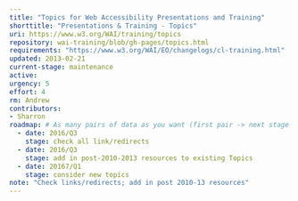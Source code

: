 ```yaml
---
title: "Topics for Web Accessibility Presentations and Training"
shorttitle: "Presentations & Training - Topics"
uri: https://www.w3.org/WAI/training/topics
repository: wai-training/blob/gh-pages/topics.html
requirements: "https://www.w3.org/WAI/EO/changelogs/cl-training.html"
updated: 2013-02-21
current-stage: maintenance
active: 
urgency: 5
effort: 4
rm: Andrew
contributors:
- Sharron
roadmap: # As many pairs of data as you want (first pair -> next stage in the tool)
  - date: 2016/Q3
    stage: check all link/redirects
  - date: 2016/Q3
    stage: add in post-2010-2013 resources to existing Topics
  - date: 20167/Q1
    stage: consider new topics
note: "Check links/redirects; add in post 2010-13 resources"
---
```


